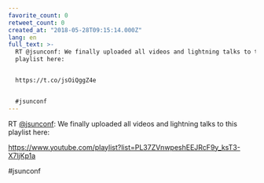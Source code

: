 ```yaml
---
favorite_count: 0
retweet_count: 0
created_at: "2018-05-28T09:15:14.000Z"
lang: en
full_text: >-
  RT @jsunconf: We finally uploaded all videos and lightning talks to this
  playlist here:


  https://t.co/jsOiQggZ4e


  #jsunconf
---
```


RT [@jsunconf](https://twitter.com/jsunconf): We finally uploaded all videos and
lightning talks to this playlist here:

<https://www.youtube.com/playlist?list=PL37ZVnwpeshEEJRcF9y_ksT3-X7ljKp1a>

#jsunconf
